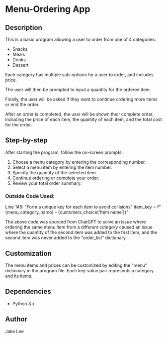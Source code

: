 
# Menu-Ordering App

## Description

This is a basic program allowing a user to order
from one of 4 categories:
- Snacks
- Meals
- Drinks
- Dessert

Each category has multiple sub-options for a
 user to order, and includes price. 
 
The user will then be prompted to input a
 quantity for the ordered item.
 
 Finally, the user will be asked if they want
  to continue ordering more items or end the 
  order.
  
After an order is completed, the user will be 
  shown their complete order, including the
  price of each item, the quantity of each 
  item, and the total cost for the order. 
  
## Step-by-step

After starting the program, follow the on-screen prompts:
1. Choose a menu category by entering the corresponding number.
2. Select a menu item by entering the item number.
3. Specify the quantity of the selected item.
4. Continue ordering or complete your order.
5. Review your total order summary.  

### Outside Code Used:
Line 145:
    "Form a unique key for each item to avoid collisions"
    item_key = f"{menu_category_name} - {customers_choice['Item name']}"
    
The above code was sourced from ChatGPT to solve an issue where ordering the same menu *item* from a different *category* caused
an issue where the quantity of the second item was added to the first item, and the second item was never added to the 
"order_list" dictionary.

## Customization
The menu items and prices can be customized by editing the "menu" dictionary in the program file. Each key-value pair represents a
category and its items.


## Dependencies
- Python 3.x

## Author
Jake Lee
